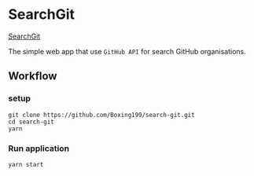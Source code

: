 # SearchGit

[SearchGit](https://vvirk.github.io/search-git/)

The simple web app that use `GitHub API` for search GitHub organisations.

## Workflow

### setup
```
git clone https://github.com/Boxing199/search-git.git
cd search-git
yarn
```

### Run application
```
yarn start
```
